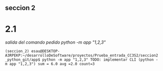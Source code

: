 ## seccion 2
# 2.1 
*salida del comando pedido python -m app "1,2,3"*

``(seccion_2) esau@DESKTOP-A3RPEKP:~/desarrolloDeSoftware/proyectos/Prueba_entrada_CC3S2/seccion2_python_git/app$ python -m app "1,2,3"
TODO: implementar CLI (python -m app "1,2,3")
sum = 6.0 avg =2.0 count=3``

